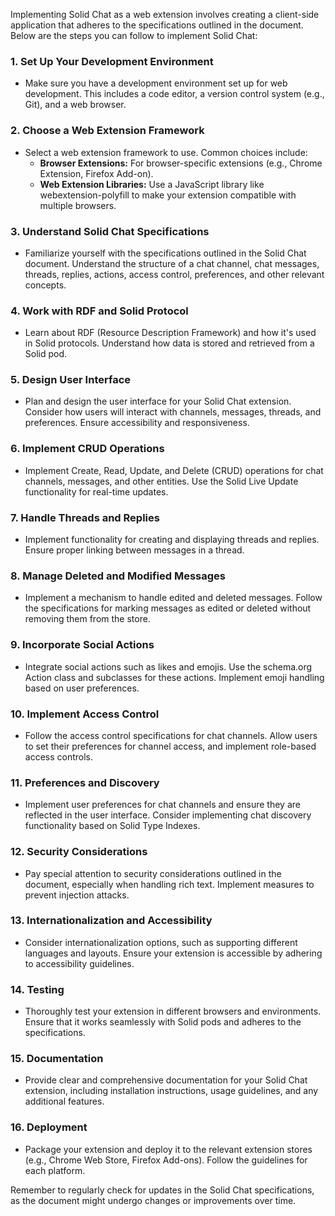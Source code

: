 Implementing Solid Chat as a web extension involves creating a client-side application that adheres to the specifications outlined in the document. Below are the steps you can follow to implement Solid Chat:

### 1. Set Up Your Development Environment
- Make sure you have a development environment set up for web development. This includes a code editor, a version control system (e.g., Git), and a web browser.

### 2. Choose a Web Extension Framework
- Select a web extension framework to use. Common choices include:
  - **Browser Extensions:** For browser-specific extensions (e.g., Chrome Extension, Firefox Add-on).
  - **Web Extension Libraries:** Use a JavaScript library like webextension-polyfill to make your extension compatible with multiple browsers.

### 3. Understand Solid Chat Specifications
- Familiarize yourself with the specifications outlined in the Solid Chat document. Understand the structure of a chat channel, chat messages, threads, replies, actions, access control, preferences, and other relevant concepts.

### 4. Work with RDF and Solid Protocol
- Learn about RDF (Resource Description Framework) and how it's used in Solid protocols. Understand how data is stored and retrieved from a Solid pod.

### 5. Design User Interface
- Plan and design the user interface for your Solid Chat extension. Consider how users will interact with channels, messages, threads, and preferences. Ensure accessibility and responsiveness.

### 6. Implement CRUD Operations
- Implement Create, Read, Update, and Delete (CRUD) operations for chat channels, messages, and other entities. Use the Solid Live Update functionality for real-time updates.

### 7. Handle Threads and Replies
- Implement functionality for creating and displaying threads and replies. Ensure proper linking between messages in a thread.

### 8. Manage Deleted and Modified Messages
- Implement a mechanism to handle edited and deleted messages. Follow the specifications for marking messages as edited or deleted without removing them from the store.

### 9. Incorporate Social Actions
- Integrate social actions such as likes and emojis. Use the schema.org Action class and subclasses for these actions. Implement emoji handling based on user preferences.

### 10. Implement Access Control
- Follow the access control specifications for chat channels. Allow users to set their preferences for channel access, and implement role-based access controls.

### 11. Preferences and Discovery
- Implement user preferences for chat channels and ensure they are reflected in the user interface. Consider implementing chat discovery functionality based on Solid Type Indexes.

### 12. Security Considerations
- Pay special attention to security considerations outlined in the document, especially when handling rich text. Implement measures to prevent injection attacks.

### 13. Internationalization and Accessibility
- Consider internationalization options, such as supporting different languages and layouts. Ensure your extension is accessible by adhering to accessibility guidelines.

### 14. Testing
- Thoroughly test your extension in different browsers and environments. Ensure that it works seamlessly with Solid pods and adheres to the specifications.

### 15. Documentation
- Provide clear and comprehensive documentation for your Solid Chat extension, including installation instructions, usage guidelines, and any additional features.

### 16. Deployment
- Package your extension and deploy it to the relevant extension stores (e.g., Chrome Web Store, Firefox Add-ons). Follow the guidelines for each platform.

Remember to regularly check for updates in the Solid Chat specifications, as the document might undergo changes or improvements over time.
